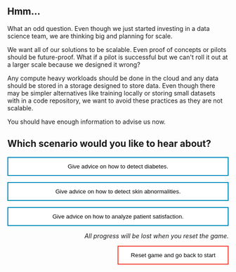 <style>
.button  {
  border: none;
  color: black;
  width: 100%;
  padding: 12px 28px;
  background-color: white;
  border: 2px solid #008CBA;
  transition-duration: 0.4s;
}
.button:hover  {
  background-color: #008CBA;
  color: white; 
  border: 2px solid #008CBA;
}
.resetbutton  {
  border: none;
  color: black;
  float: right;
  padding: 12px 28px;
  background-color: white;
  border: 2px solid #f44336;
  transition-duration: 0.4s;
}
.resetbutton:hover  {
  background-color: #f44336;
  color: white; 
  border: 2px solid #f44336;
}
</style>

## Hmm...

What an odd question. Even though we just started investing in a data science team, we are thinking big and planning for scale. 

We want all of our solutions to be scalable. Even proof of concepts or pilots should be future-proof. What if a pilot is successful but we can't roll it out at a larger scale because we designed it wrong? 

Any compute heavy workloads should be done in the cloud and any data should be stored in a storage designed to store data. Even though there may be simpler alternatives like training locally or storing small datasets with in a code repository, we want to avoid these practices as they are not scalable.

You should have enough information to advise us now.

## Which scenario would you like to hear about?

<button class="button" onclick="window.location.href='../advice/01';">Give advice on how to detect diabetes.</button>

<button class="button" onclick="window.location.href='../advice/02';">Give advice on how to detect skin abnormalities.</button>

<button class="button" onclick="window.location.href='../advice/03';">Give advice on how to analyze patient satisfaction.</button>

<p style="text-align:right;"><i>All progress will be lost when you reset the game.</i></p>

<button class="resetbutton" onclick="window.location.href='../../00-start-training';">Reset game and go back to start</button>
